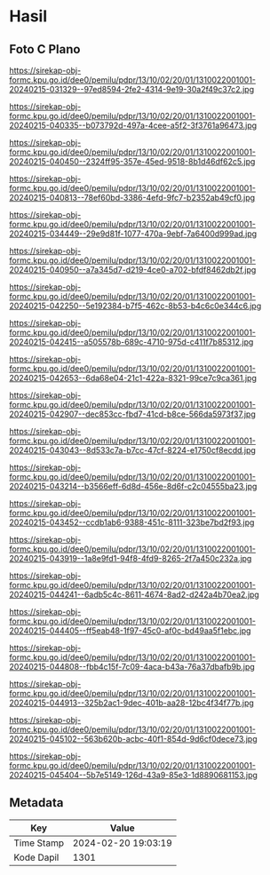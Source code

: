 # Hasil

## Foto C Plano

https://sirekap-obj-formc.kpu.go.id/dee0/pemilu/pdpr/13/10/02/20/01/1310022001001-20240215-031329--97ed8594-2fe2-4314-9e19-30a2f49c37c2.jpg

https://sirekap-obj-formc.kpu.go.id/dee0/pemilu/pdpr/13/10/02/20/01/1310022001001-20240215-040335--b073792d-497a-4cee-a5f2-3f3761a96473.jpg

https://sirekap-obj-formc.kpu.go.id/dee0/pemilu/pdpr/13/10/02/20/01/1310022001001-20240215-040450--2324ff95-357e-45ed-9518-8b1d46df62c5.jpg

https://sirekap-obj-formc.kpu.go.id/dee0/pemilu/pdpr/13/10/02/20/01/1310022001001-20240215-040813--78ef60bd-3386-4efd-9fc7-b2352ab49cf0.jpg

https://sirekap-obj-formc.kpu.go.id/dee0/pemilu/pdpr/13/10/02/20/01/1310022001001-20240215-034449--29e9d81f-1077-470a-9ebf-7a6400d999ad.jpg

https://sirekap-obj-formc.kpu.go.id/dee0/pemilu/pdpr/13/10/02/20/01/1310022001001-20240215-040950--a7a345d7-d219-4ce0-a702-bfdf8462db2f.jpg

https://sirekap-obj-formc.kpu.go.id/dee0/pemilu/pdpr/13/10/02/20/01/1310022001001-20240215-042250--5e192384-b7f5-462c-8b53-b4c6c0e344c6.jpg

https://sirekap-obj-formc.kpu.go.id/dee0/pemilu/pdpr/13/10/02/20/01/1310022001001-20240215-042415--a505578b-689c-4710-975d-c411f7b85312.jpg

https://sirekap-obj-formc.kpu.go.id/dee0/pemilu/pdpr/13/10/02/20/01/1310022001001-20240215-042653--6da68e04-21c1-422a-8321-99ce7c9ca361.jpg

https://sirekap-obj-formc.kpu.go.id/dee0/pemilu/pdpr/13/10/02/20/01/1310022001001-20240215-042907--dec853cc-fbd7-41cd-b8ce-566da5973f37.jpg

https://sirekap-obj-formc.kpu.go.id/dee0/pemilu/pdpr/13/10/02/20/01/1310022001001-20240215-043043--8d533c7a-b7cc-47cf-8224-e1750cf8ecdd.jpg

https://sirekap-obj-formc.kpu.go.id/dee0/pemilu/pdpr/13/10/02/20/01/1310022001001-20240215-043214--b3566eff-6d8d-456e-8d6f-c2c04555ba23.jpg

https://sirekap-obj-formc.kpu.go.id/dee0/pemilu/pdpr/13/10/02/20/01/1310022001001-20240215-043452--ccdb1ab6-9388-451c-8111-323be7bd2f93.jpg

https://sirekap-obj-formc.kpu.go.id/dee0/pemilu/pdpr/13/10/02/20/01/1310022001001-20240215-043919--1a8e9fd1-94f8-4fd9-8265-2f7a450c232a.jpg

https://sirekap-obj-formc.kpu.go.id/dee0/pemilu/pdpr/13/10/02/20/01/1310022001001-20240215-044241--6adb5c4c-8611-4674-8ad2-d242a4b70ea2.jpg

https://sirekap-obj-formc.kpu.go.id/dee0/pemilu/pdpr/13/10/02/20/01/1310022001001-20240215-044405--ff5eab48-1f97-45c0-af0c-bd49aa5f1ebc.jpg

https://sirekap-obj-formc.kpu.go.id/dee0/pemilu/pdpr/13/10/02/20/01/1310022001001-20240215-044808--fbb4c15f-7c09-4aca-b43a-76a37dbafb9b.jpg

https://sirekap-obj-formc.kpu.go.id/dee0/pemilu/pdpr/13/10/02/20/01/1310022001001-20240215-044913--325b2ac1-9dec-401b-aa28-12bc4f34f77b.jpg

https://sirekap-obj-formc.kpu.go.id/dee0/pemilu/pdpr/13/10/02/20/01/1310022001001-20240215-045102--563b620b-acbc-40f1-854d-9d6cf0dece73.jpg

https://sirekap-obj-formc.kpu.go.id/dee0/pemilu/pdpr/13/10/02/20/01/1310022001001-20240215-045404--5b7e5149-126d-43a9-85e3-1d8890681153.jpg


## Metadata

| Key        | Value               |
| ---------- | ------------------- |
| Time Stamp | 2024-02-20 19:03:19 |
| Kode Dapil | 1301                |



